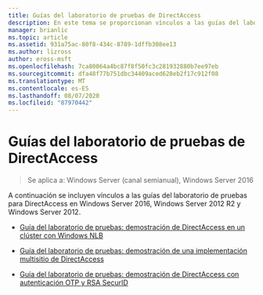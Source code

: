 ```yaml
---
title: Guías del laboratorio de pruebas de DirectAccess
description: En este tema se proporcionan vínculos a las guías del laboratorio de pruebas para DirectAccess en Windows Server 2016.
manager: brianlic
ms.topic: article
ms.assetid: 931a75ac-80f8-434c-8789-1dffb308ee13
ms.author: lizross
author: eross-msft
ms.openlocfilehash: 7ca80064a4bc87f8f50fc3c281932880b7ee97eb
ms.sourcegitcommit: dfa48f77b751dbc34409aced628eb2f17c912f08
ms.translationtype: MT
ms.contentlocale: es-ES
ms.lasthandoff: 08/07/2020
ms.locfileid: "87970442"
---
```

# <a name="directaccess-test-lab-guides"></a>Guías del laboratorio de pruebas de DirectAccess

>Se aplica a: Windows Server (canal semianual), Windows Server 2016

A continuación se incluyen vínculos a las guías del laboratorio de pruebas para DirectAccess en Windows Server 2016, Windows Server 2012 R2 y Windows Server 2012.

- [Guía del laboratorio de pruebas: demostración de DirectAccess en un clúster con Windows NLB](tlg-cluster-nlb/Test-Lab-Guide-Demonstrate-DirectAccess-in-a-Cluster-with-Windows-NLB.md)

- [Guía del laboratorio de pruebas: demostración de una implementación multisitio de DirectAccess](tlg-multisite/Test-Lab-Guide-Demonstrate-a-DirectAccess-Multisite-Deployment.md)

- [Guía del laboratorio de pruebas: demostración de DirectAccess con autenticación OTP y RSA SecurID](tlg-otp-securid/Test-Lab-Guide-Demonstrate-DirectAccess-with-OTP-Authentication-and-RSA-SecurID.md)
